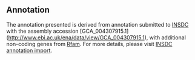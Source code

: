 
Annotation
----------

The annotation presented is derived from annotation submitted to
[INSDC](http://www.insdc.org) with the assembly accession [GCA\_004307915.1]
(http://www.ebi.ac.uk/ena/data/view/GCA_004307915.1),
with additional non-coding genes from
[Rfam](http://rfam.xfam.org/). For more details, please visit [INSDC
annotation import](http://ensemblgenomes.org/info/data/insdc_annotation).
